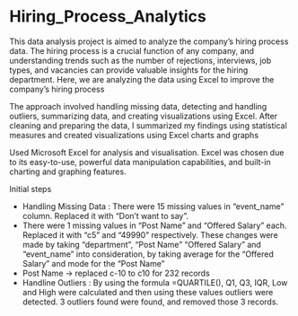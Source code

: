 # Hiring_Process_Analytics
This data analysis project is aimed to analyze the company’s hiring process data. The hiring process is a crucial function of any company, and understanding trends such as the number of rejections, interviews, job types, and vacancies can provide valuable insights for the hiring department. Here, we are analyzing the data using Excel to improve the company’s hiring process

The approach involved handling missing data, detecting and handling outliers, summarizing data, and creating visualizations using Excel. After cleaning and preparing the data, I summarized my findings using statistical measures and created visualizations using Excel charts and graphs

Used Microsoft Excel for analysis and visualisation. Excel was chosen due to its easy-to-use, powerful data manipulation capabilities, and built-in charting and graphing features.

Initial steps
- Handling Missing Data : There were 15 missing values in “event_name” column. Replaced it with “Don’t want to say”.
- There were 1 missing values in “Post Name” and “Offered Salary” each. Replaced it with “c5” and “49990” respectively. These changes were made by taking “department”, “Post Name” “Offered Salary”  and “event_name” into consideration, by taking average for the “Offered Salary” and mode for the “Post Name”
- Post Name -> replaced c-10 to c10 for 232 records
- Handline Outliers : By using the formula =QUARTILE(), Q1, Q3, IQR, Low and High were calculated and then using these values outliers were detected.
3 outliers found were found, and removed those 3 records.
